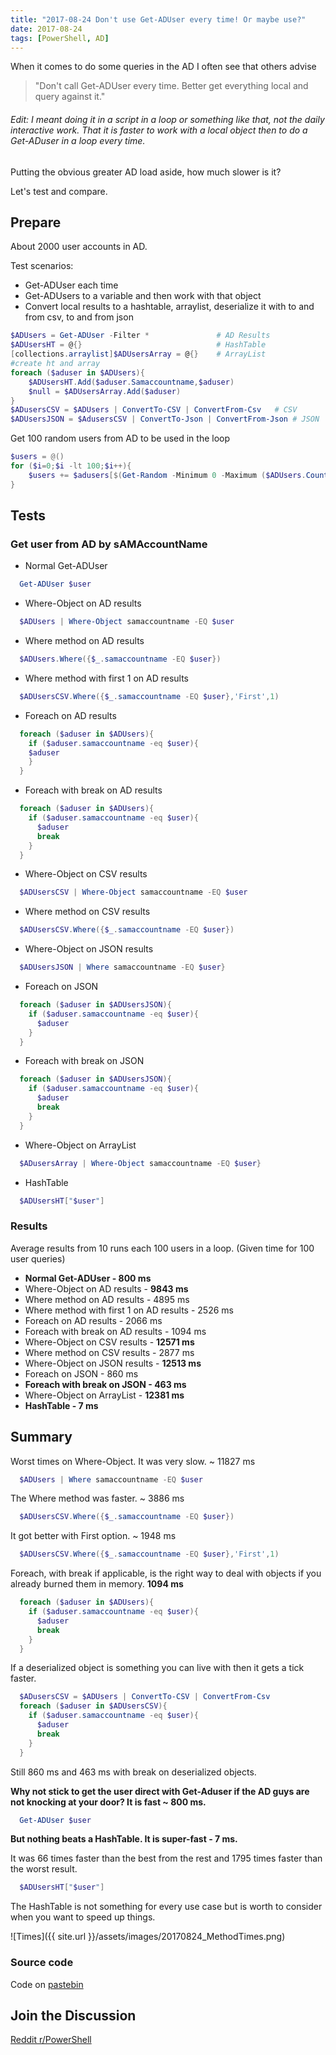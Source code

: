```yaml
---
title: "2017-08-24 Don't use Get-ADUser every time! Or maybe use?"
date: 2017-08-24
tags: [PowerShell, AD]
---
```


When it comes to do some queries in the AD I often see that others advise 
> "Don't call Get-ADUser every time. Better get everything local and query against it."

###### Edit: I meant doing it in a script in a loop or something like that, not the daily interactive work. That it is faster to work with a local object then to do a Get-ADuser in a loop every time.

Putting the obvious greater AD load aside, how much slower is it?

Let's test and compare.
## Prepare
About 2000 user accounts in AD.

Test scenarios:
* Get-ADUser each time
* Get-ADUsers to a variable and then work with that object
* Convert local results to a hashtable, arraylist, deserialize it with to and from csv, to and from json  

```powershell
$ADUsers = Get-ADUser -Filter *               # AD Results 
$ADUsersHT = @{}                              # HashTable
[collections.arraylist]$ADUsersArray = @{}    # ArrayList
#create ht and array
foreach ($aduser in $ADUsers){
	$ADUsersHT.Add($aduser.Samaccountname,$aduser)
	$null = $ADUsersArray.Add($aduser)
}
$ADusersCSV = $ADUsers | ConvertTo-CSV | ConvertFrom-Csv   # CSV
$ADUsersJSON = $AdusersCSV | ConvertTo-Json | ConvertFrom-Json # JSON
```

Get 100 random users from AD to be used in the loop
```powershell
$users = @()
for ($i=0;$i -lt 100;$i++){
	$users += $adusers[$(Get-Random -Minimum 0 -Maximum ($ADUsers.Count - 1))].Samaccountname
}
```
## Tests
### Get user from AD by sAMAccountName
  * Normal Get-ADUser 
  ```powershell
    Get-ADUser $user
  ```
  * Where-Object on AD results
  ```powershell
    $ADUsers | Where-Object samaccountname -EQ $user
  ```
* Where method on AD results
```powershell
  $ADUsers.Where({$_.samaccountname -EQ $user})
```
* Where method with first 1 on AD results
```powershell
  $ADUsersCSV.Where({$_.samaccountname -EQ $user},'First',1)
```
* Foreach on AD results
```powershell
  foreach ($aduser in $ADUsers){
    if ($aduser.samaccountname -eq $user){
    $aduser
    }
  }
```
* Foreach with break on AD results
```powershell 
  foreach ($aduser in $ADUsers){
    if ($aduser.samaccountname -eq $user){
      $aduser					
      break
    }
  }
```
* Where-Object on CSV results
```powershell
  $ADUsersCSV | Where-Object samaccountname -EQ $user
```

* Where method on CSV results
```powershell
  $ADUsersCSV.Where({$_.samaccountname -EQ $user})
```
* Where-Object on JSON results
```powershell
  $ADUsersJSON | Where samaccountname -EQ $user}
```
* Foreach on JSON
```powershell
  foreach ($aduser in $ADUsersJSON){
    if ($aduser.samaccountname -eq $user){
      $aduser					      
    }
  }
```
* Foreach with break on JSON
```powershell
  foreach ($aduser in $ADUsersJSON){
    if ($aduser.samaccountname -eq $user){
      $aduser					
      break
    }
  }
```
* Where-Object on ArrayList
```powershell
  $ADusersArray | Where-Object samaccountname -EQ $user}
```
* HashTable
```powershell
  $ADUsersHT["$user"]
```

### Results

Average results from 10 runs each 100 users in a loop. (Given time for 100 user queries)
* **Normal Get-ADUser  - 800 ms**   
* Where-Object on AD results - **9843 ms** 
* Where method on AD results - 4895 ms
* Where method with first 1 on AD results - 2526 ms
* Foreach on AD results - 2066 ms
* Foreach with break on AD results - 1094 ms 
* Where-Object on CSV results - **12571 ms**
* Where method on CSV results - 2877 ms
* Where-Object on JSON results - **12513 ms**
* Foreach on JSON - 860 ms
* **Foreach with break on JSON - 463 ms**
* Where-Object on ArrayList - **12381 ms**
* **HashTable - 7 ms**

## Summary

Worst times on Where-Object. It was very slow. ~ 11827 ms
```powershell
  $ADUsers | Where samaccountname -EQ $user
```
The Where method was faster. ~ 3886 ms
```powershell
  $ADUsersCSV.Where({$_.samaccountname -EQ $user})
```
It got better with First option. ~ 1948 ms
```powershell
  $ADUsersCSV.Where({$_.samaccountname -EQ $user},'First',1)
```
Foreach, with break if applicable, is the right way to deal with objects if you already burned them in memory. **1094 ms**
```powershell
  foreach ($aduser in $ADUsers){
    if ($aduser.samaccountname -eq $user){
      $aduser					
      break
    }
  }
```
 
If a deserialized object is something you can live with then it gets a tick faster.
```powershell
  $ADusersCSV = $ADUsers | ConvertTo-CSV | ConvertFrom-Csv
  foreach ($aduser in $ADUsersCSV){
    if ($aduser.samaccountname -eq $user){
      $aduser					
      break
    }
  } 
```
Still 860 ms and 463 ms with break on deserialized objects. 

**Why not stick to get the user direct with Get-Aduser if the AD guys are not knocking at your door? It is fast ~ 800 ms.**
```powershell
  Get-ADUser $user
```

**But nothing beats a HashTable. It is super-fast - 7 ms.**

It was 66 times faster than the best from the rest and 1795 times faster than the worst result.

```powershell
  $ADUsersHT["$user"]
```

The HashTable is not something for every use case but is worth to consider when you want to speed up things.

![Times]({{ site.url }}/assets/images/20170824_MethodTimes.png)

### Source code
Code on [pastebin](https://pastebin.com/amAFSG6j)

## Join the Discussion
[Reddit r/PowerShell](https://www.reddit.com/r/PowerShell/comments/6vtenn/dont_use_getaduser_every_time_or_maybe_use/)
